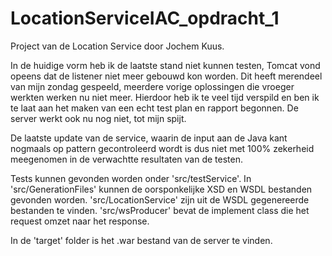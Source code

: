 # LocationServiceIAC_opdracht_1
Project van de Location Service door Jochem Kuus.

In de huidige vorm heb ik de laatste stand niet kunnen testen, Tomcat vond opeens dat de listener niet meer gebouwd kon worden. 
Dit heeft merendeel van mijn zondag gespeeld, meerdere vorige oplossingen die vroeger werkten werken nu niet meer. Hierdoor heb ik te veel tijd verspild en ben ik te laat aan het maken van een echt test plan en rapport begonnen. De server werkt ook nu nog niet, tot mijn spijt.

De laatste update van de service, waarin de input aan de Java kant nogmaals op pattern gecontroleerd wordt is dus niet met 100% zekerheid meegenomen in de verwachtte resultaten van de testen.

Tests kunnen gevonden worden onder 'src/testService'.
In 'src/GenerationFiles' kunnen de oorsponkelijke XSD en WSDL bestanden gevonden worden.
'src/LocationService' zijn uit de WSDL gegenereerde bestanden te vinden.
'src/wsProducer' bevat de implement class die het request omzet naar het response.

In de 'target' folder is het .war bestand van de server te vinden.
